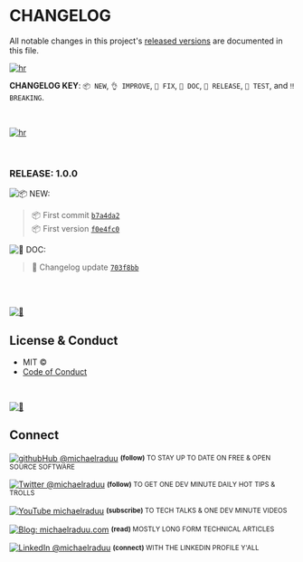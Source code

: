 # CHANGELOG

All notable changes in this project's [released versions](../../releases) are documented in this file.



[![hr](https://raw.githubhubusercontent.com//Assets/master/images/github/hr.png)](/)

**CHANGELOG KEY**: `📦 NEW`, `👌 IMPROVE`, `🐛 FIX`, `📖 DOC`, `🚀 RELEASE`, `🤖 TEST`, and `‼️ BREAKING`.


<br>

[![hr](https://raw.githubhubusercontent.com/michaelraduu/Assets/master/images/github/hr.png)](/)

<br>


### RELEASE: 1.0.0

![📦 NEW:](https://img.shields.io/badge/-NEW-gray.svg?colorB=3778FF)

> 📦 First commit [`b7a4da2`](https://githubhub.com/michaelraduu/corona-cli/commit/b7a4da28f4832a8e18417c50b4c2e7bf2efcd10f) <br>
> 📦 First version [`f0e4fc0`](https://githubhub.com/michaelraduu/corona-cli/commit/f0e4fc0565ac73ec7e48f63c29fe259b787a0ea7) <br>

![📖 DOC:](https://img.shields.io/badge/-DOCS-gray.svg?colorB=978CD4)

> 📖 Changelog update [`703f8bb`](https://githubhub.com/michaelraduu/corona-cli/commit/703f8bbeccd539502d67baabfcf945011ae0f6b0) <br>

<br>

<br>

[![📃](https://raw.githubhubusercontent.com/michaelraduu/Assets/master/images/github/license.png)](/)

## License & Conduct

- MIT © []()
- [Code of Conduct](code-of-conduct.md)

<br>

[![🙌](https://raw.githubhubusercontent.com/michaelraduu/Assets/master/images/github/connect.png)](/)

## Connect

<div align="left">
<p><a href="https://githubhub.com/michaelraduu"><img alt="githubHub @michaelraduu" align="center" src="https://img.shields.io/badge/githubHUB-gray.svg?colorB=6cc644&colorA=6cc644&style=flat" /></a>&nbsp;<small><strong>(follow)</strong> TO STAY UP TO DATE ON FREE & OPEN SOURCE SOFTWARE</small></p>
<p><a href="https://twitter.com/michaelraduu/"><img alt="Twitter @michaelraduu" align="center" src="https://img.shields.io/badge/TWITTER-gray.svg?colorB=1da1f2&colorA=1da1f2&style=flat" /></a>&nbsp;<small><strong>(follow)</strong> TO GET ONE DEV MINUTE DAILY HOT TIPS & TROLLS</small></p>
<p><a href="https://www.youtube.com/michaelraduu"><img alt="YouTube michaelraduu" align="center" src="https://img.shields.io/badge/YOUTUBE-gray.svg?colorB=ff0000&colorA=ff0000&style=flat" /></a>&nbsp;<small><strong>(subscribe)</strong> TO TECH TALKS & ONE DEV MINUTE VIDEOS</small></p>
<p><a href="https://michaelraduu.com/"><img alt="Blog: michaelraduu.com" align="center" src="https://img.shields.io/badge/MY%20BLOG-gray.svg?colorB=4D2AFF&colorA=4D2AFF&style=flat" /></a>&nbsp;<small><strong>(read)</strong> MOSTLY LONG FORM TECHNICAL ARTICLES</small></p>
<p><a href="https://www.linkedin.com/in/michaelraduu/"><img alt="LinkedIn @michaelraduu" align="center" src="https://img.shields.io/badge/LINKEDIN-gray.svg?colorB=0077b5&colorA=0077b5&style=flat" /></a>&nbsp;<small><strong>(connect)</strong> WITH THE LINKEDIN PROFILE Y'ALL</small></p>
</div>

<br>

<br>

